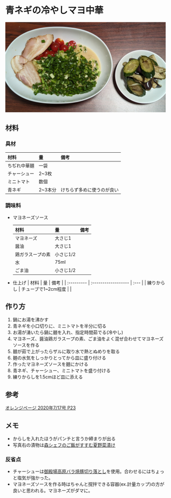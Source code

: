 # 青ネギの冷やしマヨ中華
![青ネギの冷やしマヨ中華](images/NegiMayoNoodle.jpg)
## 材料
### 具材
| 材料         | 量      | 備考                       |
| :----------- | :------ | :------------------------- |
| ちぢれ中華麺 | 一袋    |                            |
| チャーシュー | 2~3枚   |                            |
| ミニトマト   | 数個    |
| 青ネギ       | 2~3本分 | けちらず多めに使うのが良い |
### 調味料
* マヨネーズソース
  
  | 材料             | 量        | 備考 |
  | :--------------- | :-------- | :--- |
  | マヨネーズ       | 大さじ1   |      |
  | 醤油             | 大さじ1   |      |
  | 鶏ガラスープの素 | 小さじ1/2 |      |
  | 水               | 75ml      |      |
  | ごま油           | 小さじ1/2 |      |
* 仕上げ
  | 材料       | 量                  | 備考 |
  | :--------- | :------------------ | :--- |
  | 練りからし | チューブで1~2cm程度 |      |


## 作り方
1. 鍋にお湯を沸かす
2. 青ネギを小口切りに、ミニトマトを半分に切る
3. お湯が湧いたら鍋に麺を入れ、指定時間茹でる(冷やし)
4. マヨネーズ、醤油鶏ガラスープの素、ごま油をよく混ぜ合わせてマヨネーズソースを作る
5. 麺が茹で上がったらザルに取り水で熱とぬめりを取る
6. 麺の水気をしっかりとってから皿に盛り付ける
7. 作ったマヨネーズソースを麺にかける
8. 青ネギ、チャーシュー、ミニトマトを盛り付ける
9. 練りからしを1.5cmほど皿に添える

## 参考
[オレンジページ 2020年7/17号 P23](https://www.amazon.co.jp/dp/B0896Q1Q77)

## メモ
* からしを入れたほうがパンチと言うか締まりが出る
* 写真右の漬物は[森シェフのご飯がすすむ夏野菜漬け](https://www.youtube.com/watch?v=lf6PtmJaPDw)
### 反省点
* チャーシューは[御殿場高原バラ焼豚切り落とし](https://www.yonekyu.co.jp/product/detail.html?pdid=44)を使用。合わせるにはちょっと塩気が強かった。
* マヨネーズソースを作る時はちゃんと撹拌できる容器(ex.計量カップ)の方が良いと思われる。マヨネーズがダマに。
